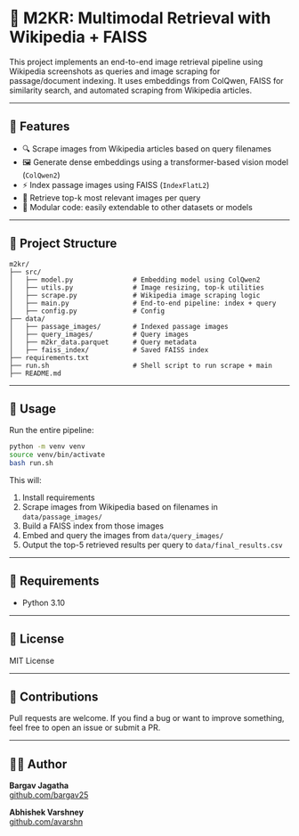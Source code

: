 # 🧠 M2KR: Multimodal Retrieval with Wikipedia + FAISS

This project implements an end-to-end image retrieval pipeline using Wikipedia screenshots as queries and image scraping for passage/document indexing. It uses embeddings from ColQwen, FAISS for similarity search, and automated scraping from Wikipedia articles.

---

## 🚀 Features

- 🔍 Scrape images from Wikipedia articles based on query filenames
- 🖼️ Generate dense embeddings using a transformer-based vision model (`ColQwen2`)
- ⚡ Index passage images using FAISS (`IndexFlatL2`)
- 🎯 Retrieve top-k most relevant images per query
- 🧰 Modular code: easily extendable to other datasets or models

---

## 📁 Project Structure

```
m2kr/
├── src/
│   ├── model.py               # Embedding model using ColQwen2
│   ├── utils.py               # Image resizing, top-k utilities
│   ├── scrape.py              # Wikipedia image scraping logic
│   ├── main.py                # End-to-end pipeline: index + query
│   ├── config.py              # Config
├── data/
│   ├── passage_images/        # Indexed passage images
│   ├── query_images/          # Query images
│   ├── m2kr_data.parquet      # Query metadata
│   ├── faiss_index/           # Saved FAISS index
├── requirements.txt
├── run.sh                     # Shell script to run scrape + main
├── README.md
```

---


## 🔧 Usage

Run the entire pipeline:

```bash
python -m venv venv        
source venv/bin/activate    
bash run.sh
```


This will:
1. Install requirements
2. Scrape images from Wikipedia based on filenames in `data/passage_images/`
3. Build a FAISS index from those images
4. Embed and query the images from `data/query_images/`
5. Output the top-5 retrieved results per query to `data/final_results.csv`

---

## 📌 Requirements

- Python 3.10

---


## 📄 License

MIT License

---

## 🤝 Contributions

Pull requests are welcome. If you find a bug or want to improve something, feel free to open an issue or submit a PR.

---

## 👨‍💻 Author

**Bargav Jagatha**  
[github.com/bargav25](https://github.com/bargav25)


**Abhishek Varshney**  
[github.com/avarshn](https://github.com/avarshn)